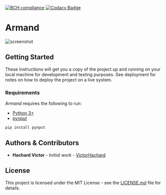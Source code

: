 [![BCH compliance](https://bettercodehub.com/edge/badge/VictorHachard/Armand?branch=master)](https://bettercodehub.com/)
[![Codacy Badge](https://app.codacy.com/project/badge/Grade/3f6722dd2de54834bc1c3d2603f20a91)](https://www.codacy.com/gh/VictorHachard/Armand/dashboard?utm_source=github.com&amp;utm_medium=referral&amp;utm_content=VictorHachard/Armand&amp;utm_campaign=Badge_Grade)

# Armand

![screenshot](../master/res/armand.gif)

## Getting Started

These instructions will get you a copy of the project up and running on your local machine for development and testing purposes. See deployment for notes on how to deploy the project on a live system.

### Requirements

*Armand* requires the following to run:

-   [Python 3+](https://www.python.org/)
-   [pynput](https://pypi.org/project/pynput/)

```bash
pip install pynput
```

## Authors & Contributors

*   **Hachard Victor** - *Initial work* - [VictorHachard](https://github.com/VictorHachard)

## License

This project is licensed under the MIT License - see the [LICENSE.md](../master/LICENSE) file for details.
